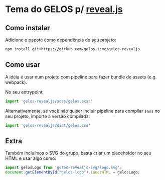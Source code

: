 # Tema do GELOS p/ [reveal.js](https://revealjs.com)

## Como instalar

Adicione o pacote como dependência do seu projeto:
```sh
npm install git+https://github.com/gelos-icmc/gelos-revealjs
```

## Como usar

A idéia é usar num projeto com pipeline para fazer bundle de assets (e.g. webpack).

No seu entrypoint:
```js
import 'gelos-revealjs/scss/gelos.scss'
```

Alternativamente, se você não quiser incluir pipeline para compilar `sass` no seu projeto, importe a versão compilada:
```js
import 'gelos-revealjs/dist/gelos.css'
```

## Extra

Também incluímos o SVG do grupo, basta criar um placeholder no seu HTML e usar algo como:
```js
import gelosLogo from 'gelos-revealjs/svg/logo.svg';
document.getElementById("gelos-logo").innerHTML = gelosLogo;
```
